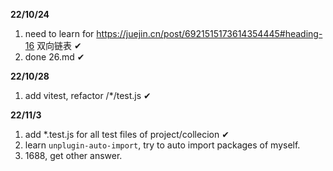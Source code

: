**22/10/24**
1. need to learn for https://juejin.cn/post/6921515173614354445#heading-16 双向链表 ✔
2. done 26.md ✔

**22/10/28**
1. add vitest, refactor /*/test.js ✔

**22/11/3**
1. add *.test.js for all test files of project/collecion ✔
2. learn `unplugin-auto-import`, try to auto import packages of myself.
3. 1688, get other answer.
